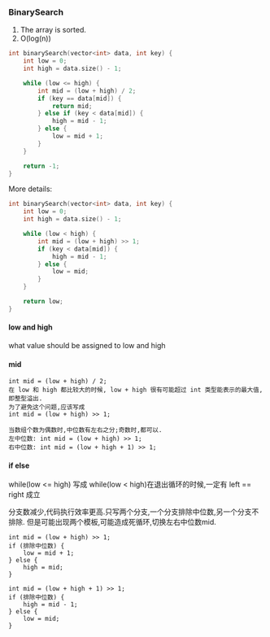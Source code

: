 ### BinarySearch

1. The array is sorted.
2. O(log(n))

```cpp
int binarySearch(vector<int> data, int key) {
    int low = 0;
    int high = data.size() - 1;

    while (low <= high) {
        int mid = (low + high) / 2;
        if (key == data[mid]) {
            return mid;
        } else if (key < data[mid]) {
            high = mid - 1;
        } else {
            low = mid + 1;
        }
    }

    return -1;
}
```

More details:

```cpp
int binarySearch(vector<int> data, int key) {
    int low = 0;
    int high = data.size() - 1;

    while (low < high) {
        int mid = (low + high) >> 1;
        if (key < data[mid]) {
            high = mid - 1;
        } else {
            low = mid;
        }
    }

    return low;
}
```

#### low and high

what value should be assigned to low and high

#### mid

```
int mid = (low + high) / 2;
在 low 和 high 都比较大的时候, low + high 很有可能超过 int 类型能表示的最大值,即整型溢出.
为了避免这个问题,应该写成
int mid = (low + high) >> 1;
```

```
当数组个数为偶数时,中位数有左右之分;奇数时,都可以.
左中位数: int mid = (low + high) >> 1;
右中位数: int mid = (low + high + 1) >> 1;
```

#### if else

while(low <= high) 写成 while(low < high)在退出循环的时候,一定有 left == right 成立

分支数减少,代码执行效率更高.只写两个分支,一个分支排除中位数,另一个分支不排除.
但是可能出现两个模板,可能造成死循环,切换左右中位数mid.
```
int mid = (low + high) >> 1;
if (排除中位数) {
    low = mid + 1;
} else {
    high = mid;
}

int mid = (low + high + 1) >> 1;
if (排除中位数) {
    high = mid - 1;
} else {
    low = mid;
}
```